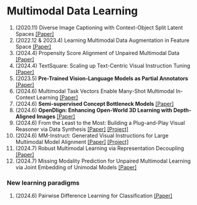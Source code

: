 # Multimodal Data Learning

1. (2020.11) Diverse Image Captioning with Context-Object Split Latent Spaces [[Paper]](https://arxiv.org/pdf/2011.00966)
2. (2022.12 & 2023.4) Learning Multimodal Data Augmentation in Feature Space [[Paper]](https://arxiv.org/abs/2212.14453)
3. (2024.4) Propensity Score Alignment of Unpaired Multimodal Data [[Paper]](https://arxiv.org/abs/2404.01595v1)
4. (2024.4) TextSquare: Scaling up Text-Centric Visual Instruction Tuning [[Paper]](https://arxiv.org/pdf/2404.12803)
5. (2023.5) **Pre-Trained Vision-Language Models as Partial Annotators** [[Paper]](https://arxiv.org/pdf/2406.18550)
6. (2024.6) Multimodal Task Vectors Enable Many-Shot Multimodal In-Context Learning [[Paper]](https://arxiv.org/abs/2406.15334) 
7. (2024.6) **Semi-supervised Concept Bottleneck Models** [[Paper]](https://arxiv.org/pdf/2406.18992)
8. (2024.6) **OpenDlign: Enhancing Open-World 3D Learning with Depth-Aligned Images** [[Paper]](https://arxiv.org/abs/2404.16538)
9. (2024.6) From the Least to the Most: Building a Plug-and-Play Visual Reasoner via Data Synthesis [[Paper]](https://arxiv.org/abs/2406.19934) [[Project]](https://github.com/steven-ccq/VisualReasoner)
10. (2024.6) MM-Instruct: Generated Visual Instructions for Large Multimodal Model Alignment [[Paper]](https://arxiv.org/abs/2406.19736) [[Project]](https://github.com/jihaonew/MM-Instruct)
11. (2024.7) Robust Multimodal Learning via Representation Decoupling [[Paper]](https://arxiv.org/pdf/2407.04458)
12. (2024.7) Missing Modality Prediction for Unpaired Multimodal Learning via Joint Embedding of Unimodal Models [[Paper]](https://arxiv.org/abs/2407.12616v1)





### New learning paradigms



1. (2024.6) Pairwise Difference Learning for Classification [[Paper]](https://arxiv.org/abs/2406.20031v1)